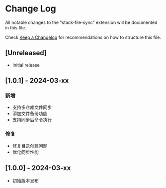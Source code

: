 # Change Log

All notable changes to the "stack-file-sync" extension will be documented in this file.

Check [Keep a Changelog](http://keepachangelog.com/) for recommendations on how to structure this file.

## [Unreleased]

- Initial release

## [1.0.1] - 2024-03-xx

### 新增

- 支持多仓库文件同步
- 添加文件备份功能
- 支持同步后命令执行

### 修复

- 修复目录创建问题
- 优化同步性能

## [1.0.0] - 2024-03-xx

- 初始版本发布

